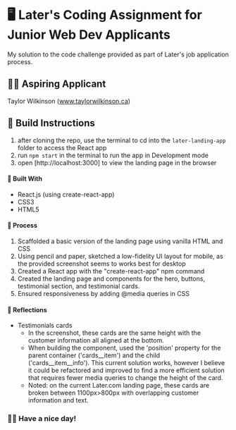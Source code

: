 # 🖥️ Later's Coding Assignment for Junior Web Dev Applicants
My solution to the code challenge provided as part of Later's job application process.

## 👩‍💻 Aspiring Applicant
Taylor Wilkinson (www.taylorwilkinson.ca)

## 🔨 Build Instructions
1. after cloning the repo, use the terminal to cd into the `later-landing-app` folder to access the React app
2. run `npm start` in the terminal to run the app in Development mode
3. open [http://localhost:3000] to view the landing page in the browser


#### 🔧 Built With
* React.js (using create-react-app)
* CSS3
* HTML5

#### 📝 Process
1. Scaffolded a basic version of the landing page using vanilla HTML and CSS
2. Using pencil and paper, sketched a low-fidelity UI layout for mobile, as the provided screenshot seems to works best for desktop
3. Created a React app with the "create-react-app" npm command
4. Created the landing page and components for the hero, buttons, testimonial section, and testimonial cards.
5. Ensured responsiveness by adding @media queries in CSS

#### 🤔 Reflections
* Testimonials cards
  * In the screenshot, these cards are the same height with the customer information all aligned at the bottom.
  * When building the component, used the 'position' property for the parent container ('cards__item') and the child <div> ('cards__item__info'). This current solution works, however I believe it could be refactored and improved to find a more efficient solution that requires fewer media queries to change the height of the card.
  * Noted: on the current Later.com landing page, these cards are broken between 1100px>800px with overlapping customer information and text.

### 🙋‍♀️ Have a nice day!
